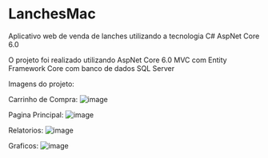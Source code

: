 # LanchesMac
Aplicativo web de venda de lanches utilizando a tecnologia C# AspNet Core 6.0

O projeto foi realizado utilizando AspNet Core 6.0 MVC com Entity Framework Core com banco de dados SQL Server 

Imagens do projeto:



Carrinho de Compra:
![image](https://user-images.githubusercontent.com/49500469/146951356-9d9d46c7-4df6-4727-b2a6-1416f82634cc.png)




Pagina Principal:
![image](https://user-images.githubusercontent.com/49500469/146951432-b111fb5b-3a47-429f-a923-b76a8652299a.png)



Relatorios:
![image](https://user-images.githubusercontent.com/49500469/146951778-d51cdee4-4774-40db-8ce3-781b11eb80d1.png)




Graficos:
![image](https://user-images.githubusercontent.com/49500469/146951888-6a502d73-a8b0-4c60-a9a6-1a9c21ff32b5.png)


